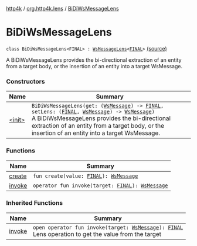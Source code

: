 [http4k](../../index.md) / [org.http4k.lens](../index.md) / [BiDiWsMessageLens](./index.md)

# BiDiWsMessageLens

`class BiDiWsMessageLens<FINAL> : `[`WsMessageLens`](../-ws-message-lens/index.md)`<`[`FINAL`](index.md#FINAL)`>` [(source)](https://github.com/http4k/http4k/blob/master/http4k-core/src/main/kotlin/org/http4k/lens/wsMessageLens.kt#L65)

A BiDiWsMessageLens provides the bi-directional extraction of an entity from a target body, or the insertion of an entity
into a target WsMessage.

### Constructors

| Name | Summary |
|---|---|
| [&lt;init&gt;](-init-.md) | `BiDiWsMessageLens(get: (`[`WsMessage`](../../org.http4k.websocket/-ws-message/index.md)`) -> `[`FINAL`](index.md#FINAL)`, setLens: (`[`FINAL`](index.md#FINAL)`, `[`WsMessage`](../../org.http4k.websocket/-ws-message/index.md)`) -> `[`WsMessage`](../../org.http4k.websocket/-ws-message/index.md)`)`<br>A BiDiWsMessageLens provides the bi-directional extraction of an entity from a target body, or the insertion of an entity into a target WsMessage. |

### Functions

| Name | Summary |
|---|---|
| [create](create.md) | `fun create(value: `[`FINAL`](index.md#FINAL)`): `[`WsMessage`](../../org.http4k.websocket/-ws-message/index.md) |
| [invoke](invoke.md) | `operator fun invoke(target: `[`FINAL`](index.md#FINAL)`): `[`WsMessage`](../../org.http4k.websocket/-ws-message/index.md) |

### Inherited Functions

| Name | Summary |
|---|---|
| [invoke](../-ws-message-lens/invoke.md) | `open operator fun invoke(target: `[`WsMessage`](../../org.http4k.websocket/-ws-message/index.md)`): `[`FINAL`](../-ws-message-lens/index.md#FINAL)<br>Lens operation to get the value from the target |
